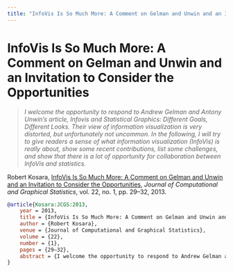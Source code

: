 ```yaml
---
title: "InfoVis Is So Much More: A Comment on Gelman and Unwin and an Invitation to Consider the Opportunities"
---
```


# InfoVis Is So Much More: A Comment on Gelman and Unwin and an Invitation to Consider the Opportunities

> _I welcome the opportunity to respond to Andrew Gelman and Antony Unwin’s article, Infovis and Statistical Graphics: Different Goals, Different Looks. Their view of information visualization is very distorted, but unfortunately not uncommon. In the following, I will try to give readers a sense of what information visualization (InfoVis) is really about, show some recent contributions, list some challenges, and show that there is a lot of opportunity for collaboration between InfoVis and statistics._

Robert Kosara, <a href="https://media.eagereyes.org/papers/2013/Kosara-JCGS-2013.pdf" target="_blank">InfoVis Is So Much More: A Comment on Gelman and Unwin and an Invitation to Consider the Opportunities</a>, _Journal of Computational and Graphical Statistics_, vol. 22, no. 1, pp. 29–32, 2013.


```bibtex
@article{Kosara:JCGS:2013,
	year = 2013,
	title = {InfoVis Is So Much More: A Comment on Gelman and Unwin and an Invitation to Consider the Opportunities},
	author = {Robert Kosara},
	venue = {Journal of Computational and Graphical Statistics},
	volume = {22},
	number = {1},
	pages = {29–32},
	abstract = {I welcome the opportunity to respond to Andrew Gelman and Antony Unwin’s article, Infovis and Statistical Graphics: Different Goals, Different Looks. Their view of information visualization is very distorted, but unfortunately not uncommon. In the following, I will try to give readers a sense of what information visualization (InfoVis) is really about, show some recent contributions, list some challenges, and show that there is a lot of opportunity for collaboration between InfoVis and statistics.},
}
```

